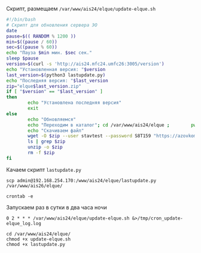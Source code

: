 Скрипт, размещаем `/var/www/ais24/elque/update-elque.sh`

```bash
#!/bin/bash
# Скрипт для обновления сервера ЭО
date
pause=$(( RANDOM % 1200 ))
min=$((pause / 60))
sec=$((pause % 60))
echo "Пауза $min мин. $sec сек."
sleep $pause
version=$(curl -s 'http://ais24.mfc24.umfc26:3005/version')
echo "Установленная версия: "$version
last_version=$(python3 lastupdate.py)
echo "Последняя версия: "$last_version
zip="elque$last_version.zip"
if [ "$version" == "$last_version" ]
then
        echo "Установлена последняя версия"
        exit
else
        echo "Обновляемся"
        echo "Переходим в каталог"; cd /var/www/ais24/elque ;        pwd
        echo "Скачиваем файл"
        wget -O $zip --user stavtest --password S8T159 "https://azovkomeks.ru/update/elque/elque.zip"
        ls | grep $zip
        unzip -o $zip
        rm -f $zip
fi

```

Качаем скрипт `lastupdate.py`

`scp admin@192.168.254.170:/www/ais24/elque/lastupdate.py /var/www/ais26/elque/`

`crontab -e`

Запускаем раз в сутки в два часа ночи

`0 2 * * * /var/www/ais24/elque/update-elque.sh &>/tmp/cron_update-elque_log.log`

```
cd /var/www/ais24/elque/
chmod +x update-elque.sh
chmod +x lastupdate.py
```